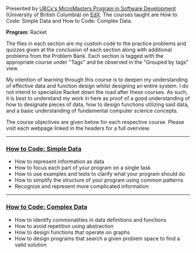 Presented by [UBCx's MicroMasters Program in Software Development](https://www.edx.org/micromasters/ubcx-software-development) (University of British Columbia) on [EdX](https://www.edx.org/). The courses taught are How to Code: Simple Data and How to Code: Complex Data.

**Program**: Racket

The files in each section are my custom code to the practice problems and quizzes given at the conclusion of each section along with additional problems from the Problem Bank. Each section is tagged with the appropriate course under "Tags" and be observed in the "Grouped by tags" view.

My intention of learning through this course is to deepen my understanding of effective data and function design whilst designing an entire system. I do not intend to specialize Racket down the road after these courses. As such, it is best to understand my work in here as proof of a good understanding of how to designate pieces of data, how to design functions utilizing said data, and a basic understanding of fundamental computer science concepts.

The course objectives are given below for each respective course. Please visit each webpage linked in the headers for a full overview.

-----

### [How to Code: Simple Data](https://www.edx.org/course/how-to-code-simple-data)

- How to represent information as data
- How to focus each part of your program on a single task
- How to use examples and tests to clarify what your program should do
- How to simplify the structure of your program using common patterns
- Recognize and represent more complicated information

-----

### [How to Code: Complex Data](https://www.edx.org/course/how-to-code-complex-data)

- How to identify commonalities in data definitions and functions
- How to avoid repetition using abstraction
- How to design functions that operate on graphs
- How to design programs that search a given problem space to find a valid solution
